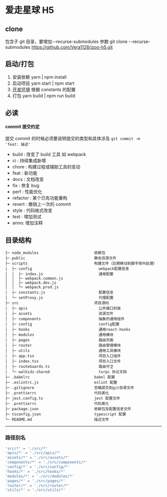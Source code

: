 # 爱走星球 H5

## clone

包含子 git 目录，要增加--recurse-submodules 参数
git clone --recurse-submodules https://github.com/Vera1128/izoo-h5.git

## 启动/打包

1. 安装依赖 yarn | npm install
2. 启动项目 yarn start | npm start
3. [开发环境](http://dev.test.ximalaya.com/gatekeeper/xmkp-h5-template/index) 根据 constants 的配置
4. 打包 yarn build | npm run build

## 必读

#### commit 提交约定

提交 commit 的时候必须要说明提交的类型和具体涉及
<code>git commit -m 'feat: 描述'</code>

- build : 改变了 build 工具 如 webpack
- ci : 持续集成新增
- chore : 构建过程或辅助工具的变动
- feat : 新功能
- docs : 文档改变
- fix : 修复 bug
- perf : 性能优化
- refactor : 某个已有功能重构
- revert : 撤销上一次的 commit
- style : 代码格式改变
- test : 增加测试
- anno: 增加注释

## 目录结构

```模版目录
├─ node_modules                         依赖包
├─ public                               静态资源文件
├─ scripts                              构建文件（后期移动到脚手架内处理）
│  ├─ config                              webpack配置信息
│  │  ├─ index.js                         通用配置
│  │  ├─ webpack.common.js
│  │  ├─ webpack.dev.js
│  │  └─ webpack.prod.js
│  ├─ constants.js                        配置信息
│  └─ setProxy.js                         代理配置
├─ src                                  项目源码
│  ├─ apis                                公共接口封装
│  ├─ assets                              资源文件
│  ├─ components                          抽象的通用组件
│  ├─ config                              config配置
│  ├─ hooks                               通用react-hooks
│  ├─ modules                             通用模块
│  ├─ pages                               路由页面
│  ├─ router                              路由管理模块
│  ├─ utils                               通用工具模块
│  ├─ app.tsx                             项目入口组件
│  ├─ index.tsx                           项目入口文件
│  ├─ routeGuards.ts                      路由守卫
│  └─ walkidz-shared                      tsrpc 协议文档
├─ .babelrc                             babel 配置
├─ .eslintrc.js                         eslint 配置
├─ .gitignore                           忽略提交到git目录文件
├─ .prettierrc                          代码美化
├─ jest.config.ts                       jest 配置文件
├─ .prettierrc                          代码美化
├─ package.json                         依赖包及配置信息文件
├─ tsconfig.json                        typescript 配置
└─ README.md                            描述文件

```

---

### 路径别名

```js
'src/*' = './src/*'
'apis/*' = './src/apis/*'
'assets/*' = './src/assets/*'
'components/*' = './src/components/*'
'config/*' = './src/config/*'
'hooks/*' = './src/hooks/*'
'modules/*' = './src/modules/*'
'pages/*' = './src/pages/*'
'router/*' = './src/router/*'
'utils/*' = './src/utils/*'
```
